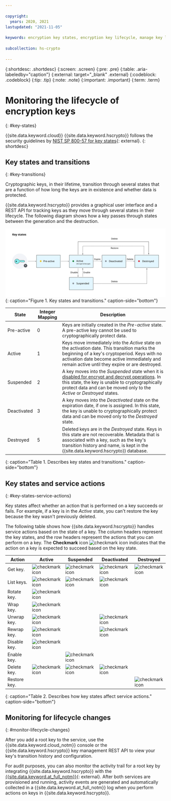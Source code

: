 ```yaml
---

copyright:
  years: 2020, 2021
lastupdated: "2021-11-05"

keywords: encryption key states, encryption key lifecycle, manage key lifecycle

subcollection: hs-crypto

---
```


{:shortdesc: .shortdesc}
{:screen: .screen}
{:pre: .pre}
{:table: .aria-labeledby="caption"}
{:external: target="_blank" .external}
{:codeblock: .codeblock}
{:tip: .tip}
{:note: .note}
{:important: .important}
{:term: .term}

# Monitoring the lifecycle of encryption keys
{: #key-states}

{{site.data.keyword.cloud}} {{site.data.keyword.hscrypto}} follows the security guidelines by [NIST SP 800-57 for key states](https://www.nist.gov/publications/recommendation-key-management-part-1-general-0){: external}.
{: shortdesc}

## Key states and transitions
{: #key-transitions}

Cryptographic keys, in their lifetime, transition through several states that are a function of how long the keys are in existence and whether data is protected.

{{site.data.keyword.hscrypto}} provides a graphical user interface and a REST API for tracking keys as they move through several states in their lifecycle. The following diagram shows how a key passes through states between the generation and the destruction.

![Encryption key states and transitions](/images/key-states.svg "Encryption key states and transitions"){: caption="Figure 1. Key states and transitions." caption-side="bottom"}

| State       | Integer Mapping | Description |
|-------------|-----------------|-------------|
| Pre-active  |       0        | Keys are initially created in the _Pre-active_ state. A pre-active key cannot be used to cryptographically protect data. |
| Active      |       1        | Keys move immediately into the _Active_ state on the activation date. This transition marks the beginning of a key's cryptoperiod. Keys with no activation date become active immediately and remain active until they expire or are destroyed. |
| Suspended   |       2        | A key moves into the _Suspended_ state when it is [disabled for encrypt and decrypt operations](/docs/hs-crypto?topic=hs-crypto-disable-keys). In this state, the key is unable to cryptographically protect data and can be moved only to the _Active_ or _Destroyed_ states. |
| Deactivated |       3        | A key moves into the _Deactivated_ state on the expiration date, if one is assigned. In this state, the key is unable to cryptographically protect data and can be moved only to the _Destroyed_ state. |
| Destroyed   |       5        | Deleted keys are in the _Destroyed_ state. Keys in this state are not recoverable. Metadata that is associated with a key, such as the key's transition history and name, is kept in the {{site.data.keyword.hscrypto}} database. |
{: caption="Table 1. Describes key states and transitions." caption-side="bottom"}

## Key states and service actions
{: #key-states-service-actions}

Key states affect whether an action that is performed on a key succeeds or fails. For example, if a key is in the _Active_ state, you can't restore the key because the key wasn't previously deleted.

The following table shows how {{site.data.keyword.hscrypto}} handles service actions based on the state of a key. The column headers represent the key states, and the row headers represent the actions that you can perform on a key. The **Checkmark** icon ![checkmark icon](../icons/checkmark-icon.svg "Checkmark") indicates that the action on a key is expected to succeed based on the key state.

| Action | Active | Suspended | Deactivated | Destroyed |
| --- | --- | --- | --- | --- |
| Get key. | ![checkmark icon](../icons/checkmark-icon.svg "Checkmark") | ![checkmark icon](../icons/checkmark-icon.svg "Checkmark") | ![checkmark icon](../icons/checkmark-icon.svg "Checkmark") | ![checkmark icon](../icons/checkmark-icon.svg "Checkmark") |
| List keys. | ![checkmark icon](../icons/checkmark-icon.svg "Checkmark") | ![checkmark icon](../icons/checkmark-icon.svg "Checkmark") | ![checkmark icon](../icons/checkmark-icon.svg "Checkmark") |     |
| Rotate key. | ![checkmark icon](../icons/checkmark-icon.svg "Checkmark") |     |     |     |
| Wrap key. | ![checkmark icon](../icons/checkmark-icon.svg "Checkmark") |     |     |     |
| Unwrap key. | ![checkmark icon](../icons/checkmark-icon.svg "Checkmark") |     | ![checkmark icon](../icons/checkmark-icon.svg "Checkmark") |     |
| Rewrap key. | ![checkmark icon](../icons/checkmark-icon.svg "Checkmark") |     | ![checkmark icon](../icons/checkmark-icon.svg "Checkmark") |     |
| Disable key. | ![checkmark icon](../icons/checkmark-icon.svg "Checkmark") |     |     |     |
| Enable key. |     | ![checkmark icon](../icons/checkmark-icon.svg "Checkmark") |     |     |
| Delete key. | ![checkmark icon](../icons/checkmark-icon.svg "Checkmark") | ![checkmark icon](../icons/checkmark-icon.svg "Checkmark") | ![checkmark icon](../icons/checkmark-icon.svg "Checkmark") |     |
| Restore key. |     |     |     | ![checkmark icon](../icons/checkmark-icon.svg "Checkmark") |
{: caption="Table 2. Describes how key states affect service actions." caption-side="bottom"}

## Monitoring for lifecycle changes
{: #monitor-lifecycle-changes}

After you add a root key to the service, use the {{site.data.keyword.cloud_notm}} console or the {{site.data.keyword.hscrypto}} key management REST API to view your key's transition history and configuration.

For audit purposes, you can also monitor the activity trail for a root key by integrating {{site.data.keyword.hscrypto}} with the [{{site.data.keyword.at_full_notm}}](/docs/activity-tracker?topic=activity-tracker-getting-started){: external}. After both services are provisioned and running, activity events are generated and automatically collected in a {{site.data.keyword.at_full_notm}} log when you perform actions on keys in {{site.data.keyword.hscrypto}}.
